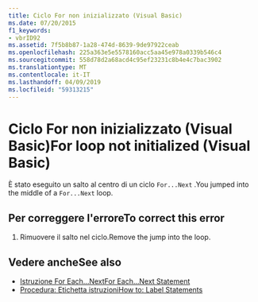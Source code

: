 ```yaml
---
title: Ciclo For non inizializzato (Visual Basic)
ms.date: 07/20/2015
f1_keywords:
- vbrID92
ms.assetid: 7f5b8b87-1a28-474d-8639-9de97922ceab
ms.openlocfilehash: 225a363e5e5578160acc5aa45e978a0339b546c4
ms.sourcegitcommit: 558d78d2a68acd4c95ef23231c8b4e4c7bac3902
ms.translationtype: MT
ms.contentlocale: it-IT
ms.lasthandoff: 04/09/2019
ms.locfileid: "59313215"
---
```

# <a name="for-loop-not-initialized-visual-basic"></a><span data-ttu-id="5e916-102">Ciclo For non inizializzato (Visual Basic)</span><span class="sxs-lookup"><span data-stu-id="5e916-102">For loop not initialized (Visual Basic)</span></span>
<span data-ttu-id="5e916-103">È stato eseguito un salto al centro di un ciclo `For...Next` .</span><span class="sxs-lookup"><span data-stu-id="5e916-103">You jumped into the middle of a `For...Next` loop.</span></span>  
  
## <a name="to-correct-this-error"></a><span data-ttu-id="5e916-104">Per correggere l'errore</span><span class="sxs-lookup"><span data-stu-id="5e916-104">To correct this error</span></span>  
  
1. <span data-ttu-id="5e916-105">Rimuovere il salto nel ciclo.</span><span class="sxs-lookup"><span data-stu-id="5e916-105">Remove the jump into the loop.</span></span>  
  
## <a name="see-also"></a><span data-ttu-id="5e916-106">Vedere anche</span><span class="sxs-lookup"><span data-stu-id="5e916-106">See also</span></span>

- [<span data-ttu-id="5e916-107">Istruzione For Each...Next</span><span class="sxs-lookup"><span data-stu-id="5e916-107">For Each...Next Statement</span></span>](../../visual-basic/language-reference/statements/for-each-next-statement.md)
- [<span data-ttu-id="5e916-108">Procedura: Etichetta istruzioni</span><span class="sxs-lookup"><span data-stu-id="5e916-108">How to: Label Statements</span></span>](../../visual-basic/programming-guide/program-structure/how-to-label-statements.md)
